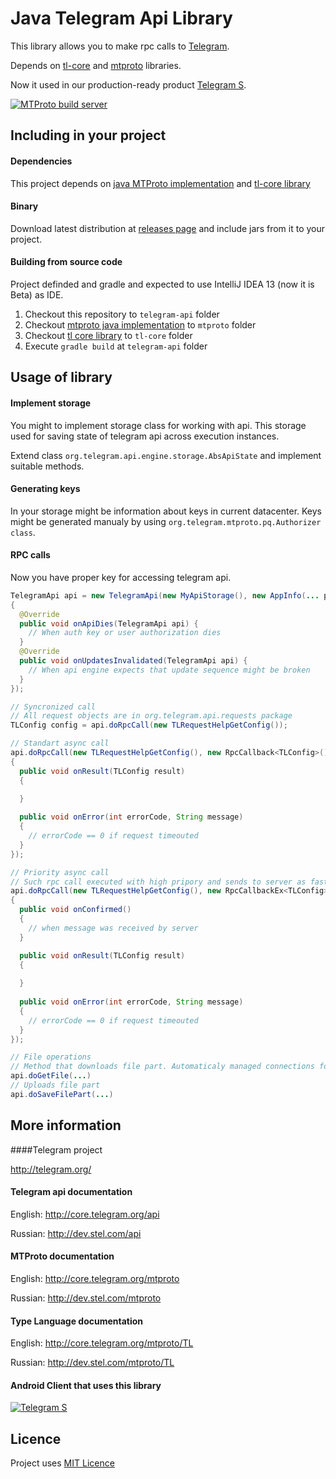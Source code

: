 Java Telegram Api Library
============

This library allows you to make rpc calls to [Telegram](http://telegram.org).

Depends on [tl-core](https://github.com/ex3ndr/telegram-tl-core) and [mtproto](https://github.com/ex3ndr/telegram-mt) libraries.

Now it used in our production-ready product [Telegram S](https://play.google.com/store/apps/details?id=org.telegram.android).

[![MTProto build server](http://ci.81port.com/app/rest/builds/buildType:%28id:TelegramNetworking_JavaTelegramApi%29/statusIcon)](http://ci.81port.com/viewType.html?buildTypeId=TelegramNetworking_JavaTelegramApi)

Including in your project
------------
#### Dependencies

This project depends on [java MTProto implementation](https://github.com/ex3ndr/telegram-mt) and [tl-core library](https://github.com/ex3ndr/telegram-tl-core)

#### Binary
Download latest distribution at [releases page](https://github.com/ex3ndr/telegram-api/releases) and include jars from it to your project.

#### Building from source code

Project definded and gradle and expected to use IntelliJ IDEA 13 (now it is Beta) as IDE.

1. Checkout this repository to ````telegram-api```` folder
2. Checkout [mtproto java implementation](https://github.com/ex3ndr/telegram-mt) to ````mtproto```` folder
3. Checkout [tl core library](https://github.com/ex3ndr/telegram-tl-core) to ````tl-core```` folder
4. Execute ```gradle build``` at ```telegram-api``` folder

Usage of library
------------
#### Implement storage

You might to implement storage class for working with api. This storage used for saving state of telegram api across execution instances.

Extend class ````org.telegram.api.engine.storage.AbsApiState```` and implement suitable methods.

#### Generating keys
In your storage might be information about keys in current datacenter.
Keys might be generated manualy by using ````org.telegram.mtproto.pq.Authorizer class````.

#### RPC calls
Now you have proper key for accessing telegram api.

```java
TelegramApi api = new TelegramApi(new MyApiStorage(), new AppInfo(... put application information here...), new ApiCallback()
{
  @Override
  public void onApiDies(TelegramApi api) {
    // When auth key or user authorization dies
  }
  @Override
  public void onUpdatesInvalidated(TelegramApi api) {
    // When api engine expects that update sequence might be broken  
  }
});

// Syncronized call
// All request objects are in org.telegram.api.requests package
TLConfig config = api.doRpcCall(new TLRequestHelpGetConfig());

// Standart async call
api.doRpcCall(new TLRequestHelpGetConfig(), new RpcCallback<TLConfig>()
{
  public void onResult(TLConfig result)
  {
    
  }

  public void onError(int errorCode, String message)
  {
    // errorCode == 0 if request timeouted  
  }
});

// Priority async call
// Such rpc call executed with high pripory and sends to server as fast as possible this may improve message delivery speed
api.doRpcCall(new TLRequestHelpGetConfig(), new RpcCallbackEx<TLConfig>()
{
  public void onConfirmed()
  {
    // when message was received by server
  }

  public void onResult(TLConfig result)
  {
    
  }
  
  public void onError(int errorCode, String message)
  {
    // errorCode == 0 if request timeouted  
  }
});

// File operations
// Method that downloads file part. Automaticaly managed connections for file operations, automaticaly create keys for dc if there is no one.
api.doGetFile(...)
// Uploads file part
api.doSaveFilePart(...)
```

More information
----------------
####Telegram project

http://telegram.org/

#### Telegram api documentation

English: http://core.telegram.org/api

Russian: http://dev.stel.com/api

#### MTProto documentation

English: http://core.telegram.org/mtproto

Russian: http://dev.stel.com/mtproto

#### Type Language documentation

English: http://core.telegram.org/mtproto/TL

Russian: http://dev.stel.com/mtproto/TL

#### Android Client that uses this library

[![Telegram S](https://developer.android.com/images/brand/en_generic_rgb_wo_45.png)](https://play.google.com/store/apps/details?id=org.telegram.android "Telegram S")

Licence
----------------
Project uses [MIT Licence](LICENCE)
